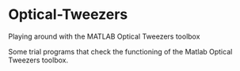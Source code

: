 # Optical-Tweezers
Playing around with the MATLAB Optical Tweezers toolbox

Some trial programs that check the functioning of the Matlab Optical Tweezers toolbox.
